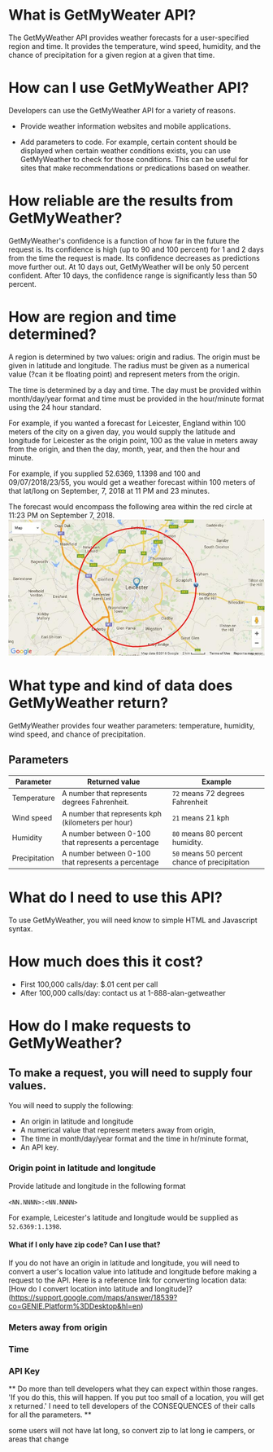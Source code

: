 # What is GetMyWeater API?
The GetMyWeather API provides weather forecasts for a user-specified region and time. It provides the temperature, wind speed, humidity, and the chance of precipitation for a given region at a given that time.

# How can I use GetMyWeather API?

Developers can use the GetMyWeather API for a variety of reasons.
* Provide weather information websites and mobile applications.

* Add parameters to code. For example, certain content should be displayed when certain weather conditions exists, you can use GetMyWeather to check for those conditions. This can be useful for sites that make recommendations or predications based on weather.

# How reliable are the results from GetMyWeather?

GetMyWeather's confidence is a function of how far in the future the request is. Its confidence is high (up to 90 and 100 percent) for 1 and 2 days from the time the request is made. Its confidence decreases as predictions move further out. At 10 days out, GetMyWeather will be only 50 percent confident. After 10 days, the confidence range is significantly less than 50 percent.

# How are region and time determined?

A region is determined by two values: origin and radius. The origin must be given in latitude and longitude. The radius must be given as a numerical value (?can it be floating point) and represent meters from the origin.

The time is determined by a day and time. The day must be provided within month/day/year format and time must be provided in the hour/minute format using the 24 hour standard.

For example, if you wanted a forecast for Leicester, England within 100 meters of the city on a given day, you would supply the latitude and longitude for Leicester as the origin point, 100 as the value in meters away from the origin, and then the day, month, year, and then the hour and minute.

For example, if you supplied 52.6369, 1.1398 and 100 and 09/07/2018/23/55, you would get a weather forecast within 100 meters of that lat/long on September, 7, 2018 at 11 PM and 23 minutes.

The forecast would encompass the following area within the red circle at 11:23 PM on September 7, 2018.
![image of Leicester with radius](/images/leicester-map-with-radius.jpg)


# What type and kind of data does GetMyWeather return?

GetMyWeather provides four weather parameters: temperature, humidity, wind speed, and chance of precipitation.

## Parameters

Parameter | Returned value | Example
----------| ---------- | ---
Temperature |  A number that represents degrees Fahrenheit. | `72` means 72 degrees Fahrenheit
Wind speed | A number that represents kph (kilometers per hour) | `21` means 21 kph
Humidity | A number between 0-100 that represents a percentage| `80` means 80 percent humidity.
Precipitation | A number between 0-100 that represents a percentage| `50` means 50 percent chance of precipitation

# What do I need to use this API?

To use GetMyWeather, you will need know to simple HTML and Javascript syntax.

# How much does this it cost?

- First 100,000 calls/day:  $.01 cent per call
- After 100,000 calls/day: contact us at 1-888-alan-getweather

# How do I make requests to GetMyWeather?

## To make a request, you will need to supply four values.

You will need to supply the following:
 * An origin in latitude and longitude
 * A numerical value that represent meters away from origin,
 * The time in month/day/year format and the time in hr/minute format,
 * An API key.

### Origin point in latitude and longitude

Provide latitude and longitude in the following format

`<NN.NNNN>:<NN.NNNN>`

For example, Leicester's latitude and longitude would be supplied as
`52.6369:1.1398`.

#### What if I only have zip code? Can I use that?

If you do not have an origin in latitude and longitude, you will need to convert a user's location value into latitude and longitude before making a request to the API. Here is a reference link for converting location data: [How do I convert location into latitude and longitude]?(https://support.google.com/maps/answer/18539?co=GENIE.Platform%3DDesktop&hl=en)

### Meters away from origin

### Time

### API Key
** Do more than tell developers what they can expect within those ranges.
'If you do this, this will happen. If you put too small of a location, you will get x returned.' I need to tell developers of the CONSEQUENCES of their calls for all the parameters. **





some users will not have lat long, so convert zip to lat long ie campers, or areas that change
